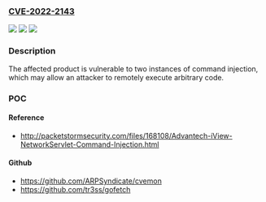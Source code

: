 ### [CVE-2022-2143](https://cve.mitre.org/cgi-bin/cvename.cgi?name=CVE-2022-2143)
![](https://img.shields.io/static/v1?label=Product&message=iView&color=blue)
![](https://img.shields.io/static/v1?label=Version&message=n%2Fa&color=blue)
![](https://img.shields.io/static/v1?label=Vulnerability&message=CWE-77%20Improper%20Neutralization%20of%20Special%20Elements%20used%20in%20a%20Command%20('Command%20Injection')&color=brighgreen)

### Description

The affected product is vulnerable to two instances of command injection, which may allow an attacker to remotely execute arbitrary code.

### POC

#### Reference
- http://packetstormsecurity.com/files/168108/Advantech-iView-NetworkServlet-Command-Injection.html

#### Github
- https://github.com/ARPSyndicate/cvemon
- https://github.com/tr3ss/gofetch

